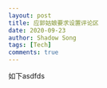 ```yaml
---
layout: post
title: 应郭姑娘要求设置评论区
date: 2020-09-23
author: Shadow Song
tags: [Tech]
comments: true
---
```


如下asdfds